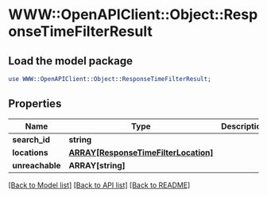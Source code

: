 # WWW::OpenAPIClient::Object::ResponseTimeFilterResult

## Load the model package
```perl
use WWW::OpenAPIClient::Object::ResponseTimeFilterResult;
```

## Properties
Name | Type | Description | Notes
------------ | ------------- | ------------- | -------------
**search_id** | **string** |  | 
**locations** | [**ARRAY[ResponseTimeFilterLocation]**](ResponseTimeFilterLocation.md) |  | 
**unreachable** | **ARRAY[string]** |  | 

[[Back to Model list]](../README.md#documentation-for-models) [[Back to API list]](../README.md#documentation-for-api-endpoints) [[Back to README]](../README.md)


